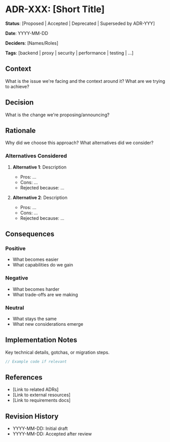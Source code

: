 # ADR-XXX: [Short Title]

**Status**: [Proposed | Accepted | Deprecated | Superseded by ADR-YYY]

**Date**: YYYY-MM-DD

**Deciders**: [Names/Roles]

**Tags**: [backend | proxy | security | performance | testing | ...]

## Context

What is the issue we're facing and the context around it? What are we trying to achieve?

## Decision

What is the change we're proposing/announcing?

## Rationale

Why did we choose this approach? What alternatives did we consider?

### Alternatives Considered

1. **Alternative 1**: Description
   - Pros: ...
   - Cons: ...
   - Rejected because: ...

2. **Alternative 2**: Description
   - Pros: ...
   - Cons: ...
   - Rejected because: ...

## Consequences

### Positive

- What becomes easier
- What capabilities do we gain

### Negative

- What becomes harder
- What trade-offs are we making

### Neutral

- What stays the same
- What new considerations emerge

## Implementation Notes

Key technical details, gotchas, or migration steps.

```rust
// Example code if relevant
```

## References

- [Link to related ADRs]
- [Link to external resources]
- [Link to requirements docs]

## Revision History

- YYYY-MM-DD: Initial draft
- YYYY-MM-DD: Accepted after review
